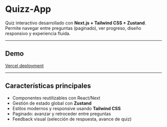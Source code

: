 # Quizz-App

Quiz interactivo desarrollado con **Next.js + Tailwind CSS + Zustand**. Permite navegar entre preguntas (paginado), ver progreso, diseño responsivo y experiencia fluida.

---

## Demo

[Vercel deployment](https://quizz-app-blush-iota.vercel.app/)

---

## Características principales

- Componentes reutilizables con React/Next  
- Gestión de estado global con **Zustand**  
- Estilos modernos y responsive usando **Tailwind CSS**  
- Paginado: avanzar y retroceder entre preguntas  
- Feedback visual (selección de respuesta, avance de quiz)  




